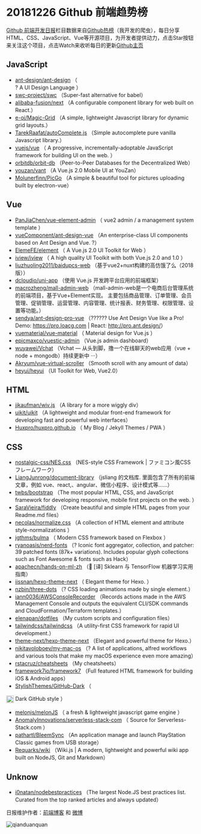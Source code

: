 # 20181226 Github 前端趋势榜

[Github 前端开发日报](http://caibaojian.com/c/news)栏目数据来自[Github热榜](http://news.caibaojian.com/)（我开发的爬虫），每日分享HTML、CSS、JavaScript、Vue等开源项目，为开发者提供动力，点击Star按钮来关注这个项目，点击Watch来收听每日的更新[Github主页](https://github.com/kujian/githubTrending)
## JavaScript

* [ant-design/ant-design](https://github.com/ant-design/ant-design) （        
? A UI Design Language
      ）
* [swc-project/swc](https://github.com/swc-project/swc) （Super-fast alternative for babel）
* [alibaba-fusion/next](https://github.com/alibaba-fusion/next) （A configurable component library for web built on React.）
* [e-oj/Magic-Grid](https://github.com/e-oj/Magic-Grid) （A simple, lightweight Javascript library for dynamic grid layouts.）
* [TarekRaafat/autoComplete.js](https://github.com/TarekRaafat/autoComplete.js) （Simple autocomplete pure vanilla Javascript library.）
* [vuejs/vue](https://github.com/vuejs/vue) （
        A progressive, incrementally-adoptable JavaScript framework for building UI on the web.
      ）
* [orbitdb/orbit-db](https://github.com/orbitdb/orbit-db) （Peer-to-Peer Databases for the Decentralized Web）
* [youzan/vant](https://github.com/youzan/vant) （A Vue.js 2.0 Mobile UI at YouZan）
* [Molunerfinn/PicGo](https://github.com/Molunerfinn/PicGo) （A simple &amp; beautiful tool for pictures uploading built by electron-vue）

## Vue

* [PanJiaChen/vue-element-admin](https://github.com/PanJiaChen/vue-element-admin) （
        vue2 admin / a management system template
      ）
* [vueComponent/ant-design-vue](https://github.com/vueComponent/ant-design-vue) （An enterprise-class UI components based on Ant Design and Vue. ?）
* [ElemeFE/element](https://github.com/ElemeFE/element) （
        A Vue.js 2.0 UI Toolkit for Web
      ）
* [iview/iview](https://github.com/iview/iview) （
        A high quality UI Toolkit with both Vue.js 2.0 and 1.0
      ）
* [liuzhuoling2011/baidupcs-web](https://github.com/liuzhuoling2011/baidupcs-web) （基于vue2+nuxt构建的高仿饿了么（2018版））
* [dcloudio/uni-app](https://github.com/dcloudio/uni-app) （使用 Vue.js 开发跨平台应用的前端框架）
* [macrozheng/mall-admin-web](https://github.com/macrozheng/mall-admin-web) （mall-admin-web是一个电商后台管理系统的前端项目，基于Vue+Element实现。 主要包括商品管理、订单管理、会员管理、促销管理、运营管理、内容管理、统计报表、财务管理、权限管理、设置等功能。）
* [sendya/ant-design-pro-vue](https://github.com/sendya/ant-design-pro-vue) （??‍???‍? Use Ant Design Vue like a Pro! Demo: <a href="https://pro.loacg.com" rel="nofollow">https://pro.loacg.com</a> | React: <a href="http://pro.ant.design/" rel="nofollow">http://pro.ant.design/</a>）
* [vuematerial/vue-material](https://github.com/vuematerial/vue-material) （
        Material design for Vue.js
      ）
* [epicmaxco/vuestic-admin](https://github.com/epicmaxco/vuestic-admin) （Vue.js admin dashboard）
* [wuyawei/Vchat](https://github.com/wuyawei/Vchat) （Vchat — 从头到脚，撸一个在线聊天的web应用（vue + node + mongodb）持续更新中 ···）
* [Akryum/vue-virtual-scroller](https://github.com/Akryum/vue-virtual-scroller) （Smooth scroll with any amount of data）
* [heyui/heyui](https://github.com/heyui/heyui) （UI Toolkit for Web, Vue2.0）

## HTML

* [jjkaufman/wiv.js](https://github.com/jjkaufman/wiv.js) （A library for a more wiggly div）
* [uikit/uikit](https://github.com/uikit/uikit) （A lightweight and modular front-end framework for developing fast and powerful web interfaces）
* [Huxpro/huxpro.github.io](https://github.com/Huxpro/huxpro.github.io) （
        My Blog / Jekyll Themes / PWA
      ）

## CSS

* [nostalgic-css/NES.css](https://github.com/nostalgic-css/NES.css) （NES-style CSS Framework | ファミコン風CSSフレームワーク）
* [LiangJunrong/document-library](https://github.com/LiangJunrong/document-library) （jsliang 的文档库. 里面包含了所有的前端文章，例如 vue、react,、angular、微信小程序、设计模式等……）
* [twbs/bootstrap](https://github.com/twbs/bootstrap) （The most popular HTML, CSS, and JavaScript framework for developing responsive, mobile first projects on the web.
      ）
* [SaraVieira/fiddly](https://github.com/SaraVieira/fiddly) （Create beautiful and simple HTML pages from your Readme.md files）
* [necolas/normalize.css](https://github.com/necolas/normalize.css) （A collection of HTML element and attribute style-normalizations
      ）
* [jgthms/bulma](https://github.com/jgthms/bulma) （
        Modern CSS framework based on Flexbox
      ）
* [ryanoasis/nerd-fonts](https://github.com/ryanoasis/nerd-fonts) （? Iconic font aggregator, collection, and patcher: 39 patched fonts (87k+ variations). Includes popular glyph collections such as Font Awesome &amp; fonts such as Hack）
* [apachecn/hands-on-ml-zh](https://github.com/apachecn/hands-on-ml-zh) （&#x1f4d6; [译] Sklearn 与 TensorFlow 机器学习实用指南）
* [iissnan/hexo-theme-next](https://github.com/iissnan/hexo-theme-next) （
        Elegant theme for Hexo. 
      ）
* [nzbin/three-dots](https://github.com/nzbin/three-dots) （? CSS loading animations made by single element.）
* [iann0036/AWSConsoleRecorder](https://github.com/iann0036/AWSConsoleRecorder) （Records actions made in the AWS Management Console and outputs the equivalent CLI/SDK commands and CloudFormation/Terraform templates.）
* [elenapan/dotfiles](https://github.com/elenapan/dotfiles) （My custom scripts and configuration files）
* [tailwindcss/tailwindcss](https://github.com/tailwindcss/tailwindcss) （A utility-first CSS framework for rapid UI development.）
* [theme-next/hexo-theme-next](https://github.com/theme-next/hexo-theme-next) （Elegant and powerful theme for Hexo.）
* [nikitavoloboev/my-mac-os](https://github.com/nikitavoloboev/my-mac-os) （? A list of applications, alfred workflows and various tools that make my macOS experience even more amazing）
* [rstacruz/cheatsheets](https://github.com/rstacruz/cheatsheets) （My cheatsheets）
* [framework7io/framework7](https://github.com/framework7io/framework7) （Full featured HTML framework for building iOS &amp; Android apps）
* [StylishThemes/GitHub-Dark](https://github.com/StylishThemes/GitHub-Dark) （
        
<img class="emoji" title=":octocat:" alt=":octocat:" src="https://assets-cdn.github.com/images/icons/emoji/octocat.png" height="20" width="20" align="absmiddle"> Dark GitHub style
      ）
* [melonjs/melonJS](https://github.com/melonjs/melonJS) （
        a fresh &amp; lightweight javascript game engine
      ）
* [AnomalyInnovations/serverless-stack-com](https://github.com/AnomalyInnovations/serverless-stack-com) （
        Source for Serverless-Stack.com
      ）
* [pathartl/BleemSync](https://github.com/pathartl/BleemSync) （An application manage and launch PlayStation Classic games from USB storage）
* [Requarks/wiki](https://github.com/Requarks/wiki) （Wiki.js | A modern, lightweight and powerful wiki app built on NodeJS, Git and Markdown）

## Unknow

* [i0natan/nodebestpractices](https://github.com/i0natan/nodebestpractices) （The largest Node.JS best practices list. Curated from the top ranked articles and always updated）


日报维护作者：[前端博客](http://caibaojian.com/) 和 [微博](http://caibaojian.com/go/weibo)

![qianduanquan](https://user-images.githubusercontent.com/3055447/38468989-651132ac-3b80-11e8-8e6b-15122322a9d7.png)